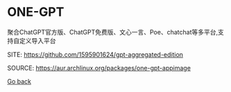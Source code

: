 # ONE-GPT

 聚合ChatGPT官方版、ChatGPT免费版、文心一言、Poe、chatchat等多平台,支持自定义导入平台

 SITE: https://github.com/1595901624/gpt-aggregated-edition

 SOURCE: https://aur.archlinux.org/packages/one-gpt-appimage

 [Go back](https://portable-linux-apps.github.io/apps.html)
